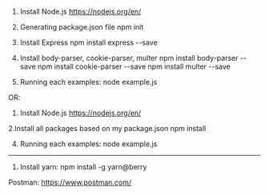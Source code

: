 1. Install Node.js
https://nodejs.org/en/
2. Generating package.json file
 npm init
3. Install Express
npm install express --save
4. Install body-parser, cookie-parser, multer
npm install body-parser --save
npm install cookie-parser --save
npm install multer --save

4. Running each examples:
node example.js


OR:
1. Install Node.js
https://nodejs.org/en/

2.Install all packages based on my package.json
npm install

4. Running each examples:
node example.js

------------------------------------
1. Install yarn:
npm install -g yarn@berry


Postman:
https://www.postman.com/